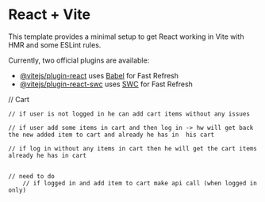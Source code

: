 # React + Vite

This template provides a minimal setup to get React working in Vite with HMR and some ESLint rules.

Currently, two official plugins are available:

- [@vitejs/plugin-react](https://github.com/vitejs/vite-plugin-react/blob/main/packages/plugin-react/README.md) uses [Babel](https://babeljs.io/) for Fast Refresh
- [@vitejs/plugin-react-swc](https://github.com/vitejs/vite-plugin-react-swc) uses [SWC](https://swc.rs/) for Fast Refresh

// Cart

    // if user is not logged in he can add cart items without any issues

    // if user add some items in cart and then log in -> hw will get back the new added item to cart and already he has in  his cart

    // if log in without any items in cart then he will get the cart items already he has in cart


    // need to do
        // if logged in and add item to cart make api call (when logged in only)
